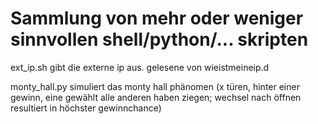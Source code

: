# Sammlung von mehr oder weniger sinnvollen shell/python/... skripten

ext_ip.sh
    gibt die externe ip aus. gelesene von wieistmeineip.d

monty_hall.py
    simuliert das monty hall phänomen (x türen, hinter einer gewinn, eine gewählt alle anderen haben ziegen; wechsel nach öffnen resultiert in höchster gewinnchance)
